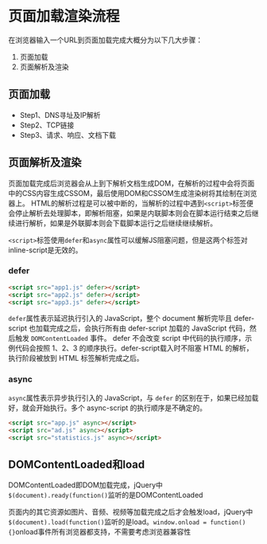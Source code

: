 # 页面加载渲染流程

在浏览器输入一个URL到页面加载完成大概分为以下几大步骤：

1. 页面加载
2. 页面解析及渲染

## 页面加载

+ Step1、DNS寻址及IP解析
+ Step2、TCP链接
+ Step3、请求、响应、文档下载

## 页面解析及渲染

页面加载完成后浏览器会从上到下解析文档生成DOM，在解析的过程中会将页面中的CSS内容生成CSSOM，最后使用DOM和CSSOM生成渲染树将其绘制在浏览器上。
HTML的解析过程是可以被中断的，当解析的过程中遇到`<script>`标签便会停止解析去处理脚本，即解析阻塞，如果是内联脚本则会在脚本运行结束之后继续进行解析，如果是外联脚本则会下载脚本运行之后继续继续解析。

`<script>`标签使用`defer`和`async`属性可以缓解JS阻塞问题，但是这两个标签对inline-script是无效的。

### defer

``` HTML
<script src="app1.js" defer></script>
<script src="app2.js" defer></script>
<script src="app3.js" defer></script>
```

`defer`属性表示延迟执行引入的 JavaScript，整个 document 解析完毕且 defer-script 也加载完成之后，会执行所有由 defer-script 加载的 JavaScript 代码，然后触发 `DOMContentLoaded` 事件。
defer 不会改变 script 中代码的执行顺序，示例代码会按照 1、2、3 的顺序执行。defer-script载入时不阻塞 HTML 的解析，执行阶段被放到 HTML 标签解析完成之后。

### async

`async`属性表示异步执行引入的 JavaScript，与 `defer` 的区别在于，如果已经加载好，就会开始执行。多个 async-script 的执行顺序是不确定的。

``` html
<script src="app.js" async></script>
<script src="ad.js" async></script>
<script src="statistics.js" async></script>
```

## DOMContentLoaded和load

DOMContentLoaded即DOM加载完成，jQuery中`$(document).ready(function()`监听的是DOMContentLoaded

页面内的其它资源如图片、音频、视频等加载完成之后才会触发load，jQuery中`$(document).load(function()`监听的是load。`window.onload = function(){}`onload事件所有浏览器都支持，不需要考虑浏览器兼容性
